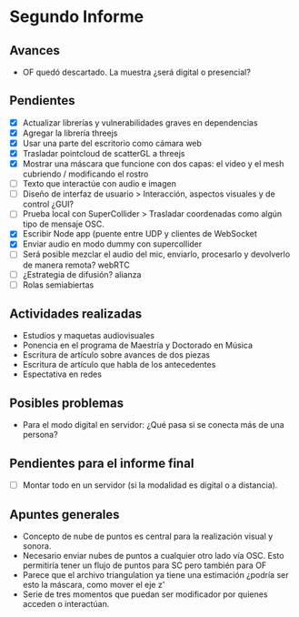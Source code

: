 
# Segundo Informe

## Avances

- OF quedó descartado. La muestra ¿será digital o presencial? 

## Pendientes

- [x] Actualizar librerías y vulnerabilidades graves en dependencias
- [x] Agregar la librería threejs
- [x] Usar una parte del escritorio como cámara web
- [x] Trasladar pointcloud de scatterGL a threejs
- [x] Mostrar una máscara que funcione con dos capas: el video y el mesh cubriendo / modificando el rostro
- [ ] Texto que interactúe con audio e imagen  
- [ ] Diseño de interfaz de usuario > Interacción, aspectos visuales y de control ¿GUI? 
- [ ] Prueba local con SuperCollider > Trasladar coordenadas como algún tipo de mensaje OSC.
- [x] Escribir Node app (puente entre UDP y clientes de WebSocket
- [x] Enviar audio en modo dummy con supercollider
- [ ] Será posible mezclar el audio del mic, enviarlo, procesarlo y devolverlo de manera remota? webRTC 
- [ ] ¿Estrategia de difusión? alianza
- [ ] Rolas semiabiertas 

## Actividades realizadas

- Estudios y maquetas audiovisuales 
- Ponencia en el programa de Maestría y Doctorado en Música
- Escritura de artículo sobre avances de dos piezas
- Escritura de artículo que habla de los antecedentes
- Espectativa en redes 

## Posibles problemas

- Para el modo digital en servidor: ¿Qué pasa si se conecta más de una persona? 

## Pendientes para el informe final

- [ ] Montar todo en un servidor (si la modalidad es digital o a distancia). 

## Apuntes generales

- Concepto de nube de puntos es central para la realización visual y sonora.
- Necesario enviar nubes de puntos a cualquier otro lado vía OSC. Esto permitiría tener un flujo de puntos para SC pero también para OF
- Parece que el archivo triangulation ya tiene una estimación ¿podría ser esto la máscara, como mover el eje z'
- Serie de tres momentos que puedan ser modificador por quienes acceden o interactúan. 